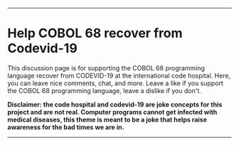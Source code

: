 ***

# Help COBOL 68 recover from Codevid-19

This discussion page is for supporting the COBOL 68 programming language recover from CODEVID-19 at the international code hospital. Here, you can leave nice comments, chat, and more. Leave a like if you support the COBOL 68 programming language, leave a dislike if you don't.

**Disclaimer: the code hospital and codevid-19 are joke concepts for this project and are not real. Computer programs cannot get infected with medical diseases, this theme is meant to be a joke that helps raise awareness for the bad times we are in.**

***
